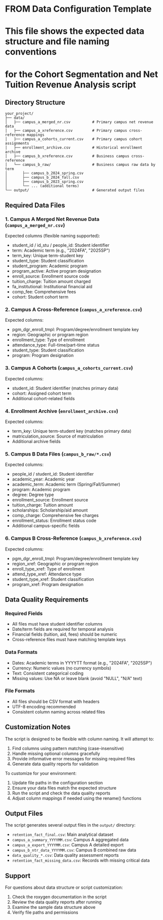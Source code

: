 # FROM Data Configuration Template


# This file shows the expected data structure and file naming conventions
# for the Cohort Segmentation and Net Tuition Revenue Analysis script

## Directory Structure
```
your_project/
├── data/
│   ├── campus_a_merged_nr.csv          # Primary campus net revenue data
│   ├── campus_a_xreference.csv         # Primary campus cross-reference mappings
│   ├── campus_a_cohorts_current.csv    # Primary campus cohort assignments
│   ├── enrollment_archive.csv          # Historical enrollment archive
│   ├── campus_b_xreference.csv         # Business campus cross-reference
│   └── campus_b_raw/                   # Business campus raw data by term
│       ├── campus_b_2024_spring.csv
│       ├── campus_b_2024_fall.csv
│       ├── campus_b_2023_spring.csv
│       └── ... (additional terms)
└── output/                             # Generated output files
```

## Required Data Files

### 1. Campus A Merged Net Revenue Data (`campus_a_merged_nr.csv`)
Expected columns (flexible naming supported):
- student_id / id_stu / people_id: Student identifier
- term: Academic term (e.g., "2024FA", "2025SP")
- term_key: Unique term-student key
- student_type: Student classification
- student_program: Academic program
- program_active: Active program designation
- enroll_source: Enrollment source code
- tuition_charge: Tuition amount charged
- fa_institutional: Institutional financial aid
- comp_fee: Comprehensive fees
- cohort: Student cohort term

### 2. Campus A Cross-Reference (`campus_a_xreference.csv`)
Expected columns:
- pgm_dgr_enroll_tmpl: Program/degree/enrollment template key
- region: Geographic or program region
- enrollment_type: Type of enrollment
- attendance_type: Full-time/part-time status
- student_type: Student classification
- program: Program designation

### 3. Campus A Cohorts (`campus_a_cohorts_current.csv`)
Expected columns:
- student_id: Student identifier (matches primary data)
- cohort: Assigned cohort term
- Additional cohort-related fields

### 4. Enrollment Archive (`enrollment_archive.csv`)
Expected columns:
- term_key: Unique term-student key (matches primary data)
- matriculation_source: Source of matriculation
- Additional archive fields

### 5. Campus B Data Files (`campus_b_raw/*.csv`)
Expected columns:
- people_id / student_id: Student identifier
- academic_year: Academic year
- academic_term: Academic term (Spring/Fall/Summer)
- program: Academic program
- degree: Degree type
- enrollment_source: Enrollment source
- tuition_charge: Tuition amount
- scholarships: Scholarship/aid amount
- comp_charge: Comprehensive fee charges
- enrollment_status: Enrollment status code
- Additional campus-specific fields

### 6. Campus B Cross-Reference (`campus_b_xreference.csv`)
Expected columns:
- pgm_dgr_enroll_tmpl: Program/degree/enrollment template key
- region_xref: Geographic or program region
- enroll_type_xref: Type of enrollment
- attend_type_xref: Attendance type
- student_type_xref: Student classification
- program_xref: Program designation

## Data Quality Requirements

### Required Fields
- All files must have student identifier columns
- Date/term fields are required for temporal analysis
- Financial fields (tuition, aid, fees) should be numeric
- Cross-reference files must have matching template keys

### Data Formats
- Dates: Academic terms in YYYYTT format (e.g., "2024FA", "2025SP")
- Currency: Numeric values (no currency symbols)
- Text: Consistent categorical coding
- Missing values: Use NA or leave blank (avoid "NULL", "N/A" text)

### File Formats
- All files should be CSV format with headers
- UTF-8 encoding recommended
- Consistent column naming across related files

## Customization Notes

The script is designed to be flexible with column naming. It will attempt to:
1. Find columns using pattern matching (case-insensitive)
2. Handle missing optional columns gracefully
3. Provide informative error messages for missing required files
4. Generate data quality reports for validation

To customize for your environment:
1. Update file paths in the configuration section
2. Ensure your data files match the expected structure
3. Run the script and check the data quality reports
4. Adjust column mappings if needed using the rename() functions

## Output Files

The script generates several output files in the `output/` directory:
- `retention_fact_final.csv`: Main analytical dataset
- `campus_a_summary_YYYYMM.csv`: Campus A aggregated data
- `campus_a_export_YYYYMM.csv`: Campus A detailed export
- `campus_b_ntr_data_YYYYMM.csv`: Campus B combined raw data
- `data_quality_*.csv`: Data quality assessment reports
- `retention_fact_missing_data.csv`: Records with missing critical data

## Support

For questions about data structure or script customization:
1. Check the roxygen documentation in the script
2. Review the data quality reports after running
3. Examine the sample data structure above
4. Verify file paths and permissions
